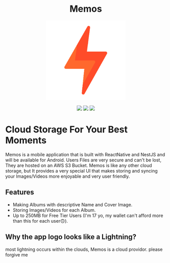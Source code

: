 <div align="center">
    <h1>Memos</h1>
    <p align="center"><img width="250px" src="/AppLogo.png"/></p>
    <div align="center">
        <img src="https://img.shields.io/badge/react_native-%2320232a.svg?style=for-the-badge&logo=react&logoColor=%2361DAFB" />
        <img src="https://img.shields.io/badge/nestjs-%23E0234E.svg?style=for-the-badge&logo=nestjs&logoColor=white" />
        <img src="https://img.shields.io/badge/AWS-%23FF9900.svg?style=for-the-badge&logo=amazon-aws&logoColor=white" />
    </div>
</div>

# Cloud Storage For Your Best Moments

Memos is a mobile application that is built with ReactNative and NestJS and will be available for Android.
Users Files are very secure and can't be lost, They are hosted on an AWS S3 Bucket.
Memos is like any other cloud storage, but It provides a very special UI that makes storing and syncing your Images/Videos more enjoyable and very user friendly.

## Features

- Making Albums with descriptive Name and Cover Image.
- Storing Images/Videos for each Album.
- Up to 250MB for Free Tier Users (I'm 17 yo, my wallet can't afford more than this for each user🙃).

## Why the app logo looks like a Lightning?

most lightning occurs within the clouds, Memos is a cloud providor. please forgive me
